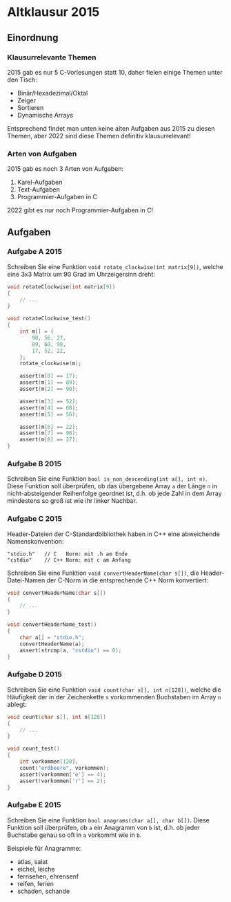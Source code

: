 # Altklausur 2015

## Einordnung

### Klausurrelevante Themen

2015 gab es nur 5 C-Vorlesungen statt 10, daher fielen einige Themen unter den Tisch:
- Binär/Hexadezimal/Oktal
- Zeiger
- Sortieren
- Dynamische Arrays

Entsprechend findet man unten keine alten Aufgaben aus 2015 zu diesen Themen,
aber 2022 sind diese Themen definitiv klausurrelevant!

### Arten von Aufgaben

2015 gab es noch 3 Arten von Aufgaben:
1. Karel-Aufgaben
2. Text-Aufgaben
3. Programmier-Aufgaben in C

2022 gibt es nur noch Programmier-Aufgaben in C!

## Aufgaben

### Aufgabe A 2015

Schreiben Sie eine Funktion `void rotate_clockwise(int matrix[9])`,
welche eine 3x3 Matrix um 90 Grad im Uhrzeigersinn dreht:
```c
void rotateClockwise(int matrix[9])
{
    // ...
}

void rotateClockwise_test()
{
    int m[] = {
        90, 56, 27,
        89, 68, 98,
        17, 52, 22,
    };
    rotate_clockwise(m);

    assert(m[0] == 17);
    assert(m[1] == 89);
    assert(m[2] == 90);

    assert(m[3] == 52);
    assert(m[4] == 68);
    assert(m[5] == 56);

    assert(m[6] == 22);
    assert(m[7] == 98);
    assert(m[8] == 27);
}
```

### Aufgabe B 2015

Schreiben Sie eine Funktion `bool is_non_descending(int a[], int n)`.
Diese Funktion soll überprüfen, ob das übergebene Array `a` der Länge `n`
in nicht-absteigender Reihenfolge geordnet ist,
d.h. ob jede Zahl in dem Array mindestens so groß ist wie ihr linker Nachbar.

### Aufgabe C 2015

Header-Dateien der C-Standardbibliothek haben in C++ eine abweichende Namenskonvention:
``` 
"stdio.h"   // C   Norm: mit .h am Ende
"cstdio"    // C++ Norm: mit c am Anfang
```
Schreiben Sie eine Funktion `void convertHeaderName(char s[])`,
die Header-Datei-Namen der C-Norm in die entsprechende C++ Norm konvertiert:

```c
void convertHeaderName(char s[])
{
    // ...
}

void convertHeaderName_test()
{
    char a[] = "stdio.h";
    convertHeaderName(a);
    assert(strcmp(a, "cstdio") == 0);
}
```

### Aufgabe D 2015

Schreiben Sie eine Funktion `void count(char s[], int n[128])`,
welche die Häufigkeit der in der Zeichenkette `s` vorkommenden Buchstaben im Array `n` ablegt:

```c
void count(char s[], int n[128])
{
    // ...
}

void count_test()
{
    int vorkommen[128];
    count("erdbeere", vorkommen);
    assert(vorkommen['e'] == 4);
    assert(vorkommen['r'] == 2);
}
```

### Aufgabe E 2015

Schreiben Sie eine Funktion `bool anagrams(char a[], char b[])`.
Diese Funktion soll überprüfen, ob `a` ein Anagramm von `b` ist,
d.h. ob jeder Buchstabe genau so oft in `a` vorkommt wie in `b`.

Beispiele für Anagramme:
- atlas, salat
- eichel, leiche
- fernsehen, ehrensenf
- reifen, ferien
- schaden, schande
